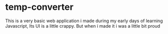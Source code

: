 # temp-converter
This is a very basic web application i made during my early days of learning Javascript, Its UI is a little crappy. But when i made it i was a little bit proud
